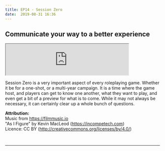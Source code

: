 ```yaml
---
title: EP14 - Session Zero
date:  2019-08-31 16:36
---
```


## Communicate your way to a better experience

<iframe src="https://anchor.fm/letthediceroll/embed/episodes/EP14---Session-Zero-e563kf" height="102px" width="400px" frameborder="3" scrolling="no"></iframe>

<p>Session Zero is a very important aspect of every roleplaying game. Whether it be for a one-shot, or a multi-year campaign. It is a time where the game host, and players can get to know one another, what they want to play, and even get a bit of a preview for what is to come. While it may not always be necessary, it can certainly clear up a whole bunch of questions.</p>

<p><strong>Attribution:</strong><br>
Music from <a href="https://filmmusic.io">https://filmmusic.io</a><br>
"As I Figure" by Kevin MacLeod (<a href="https://incompetech.com">https://incompetech.com</a>)<br>
Licence: CC BY (<a href="http://creativecommons.org/licenses/by/4.0/">http://creativecommons.org/licenses/by/4.0/</a>)</p>
<p><br></p>

***
